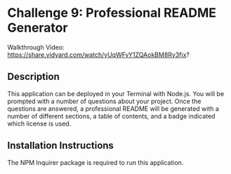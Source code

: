 # Challenge 9: Professional README Generator 

Walkthrough Video: https://share.vidyard.com/watch/yUqWFvY1ZQAokBM8Ry3fjx?

## Description
This application can be deployed in your Terminal with Node.js. You will be prompted with a number of questions about your project. Once the questions are answered, a professional README will be generated with a number of different sections, a table of contents, and a badge indicated which license is used. 

## Installation Instructions
The NPM Inquirer package is required to run this application.
